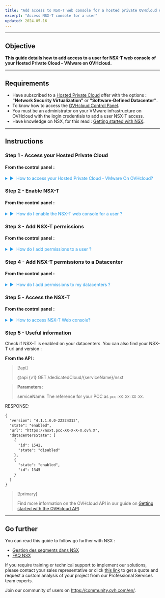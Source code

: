 ```yaml
---
title: "Add access to NSX-T web console for a hosted private OVHcloud user"
excerpt: "Access NSX-T console for a user"
updated: 2024-05-16
---
```

<style>
details>summary {
	color:rgb(33, 153, 232) !important;
	cursor: pointer;
}
details>summary::before {
	content:'\25B6';
	padding-right:1ch;
}
details[open]>summary::before {
	content:'\25BC';
}
</style>

---
## Objective

**This guide details how to add access to a user for NSX-T web console of your Hosted Private Cloud - VMware on OVHcloud.**

---
## Requirements

- Have subscribed to a [Hosted Private Cloud](https://www.ovhcloud.com/en-gb/hosted-private-cloud/vmware/) offer with the options : **"Network Security Virtualization"** or **"Software-Defined Datacenter"**.
- To know how to access the [OVHcloud Control Panel](/links/manager).
- You must be an administrator on your VMware infrastructure on OVHcloud with the login credentials to add a user NSX-T access.
- Have knowledge on NSX, for this read : [Getting started with NSX](/pages/hosted_private_cloud/hosted_private_cloud_powered_by_vmware/nsx-01-first-steps).

---
## Instructions

### Step 1 - Access your Hosted Private Cloud

#### From the control panel :

<details>

<summary>How to access your Hosted Private Cloud - VMware On OVHcloud?</summary>

Once you have logged in to the OVHcloud Control Panel : 

1. Click on your `Hosted Private Cloud`{.action}

**Link** : https://www.ovh.com/manager/#/dedicated/dedicated_cloud/PCC-XXX -> `Replace PCC-XXX with the name of your private organization.`{.action}

![NSX](images/nsx_user_rights_7.png)

</details>

### Step 2 - Enable NSX-T

#### From the control panel :

<details>

<summary>How do I enable the NSX-T web console for a user ?</summary>

From the previous page (check screenshot), on your **Hosted Private Cloud (PCC)** :

1. Edit the user with whom you want to access the NSX-T web interface -> <code class="action">VMware</code> -> <code class="action">PCC-XX..</code> -> <code class="action">Users</code> -> <code class="action">Edit</code> and activate the button<code class="action">NSX Interface</code>.

![NSX screenshot](images/nsx_user_rights_3.png){.thumbnail}

![NSX screenshot](images/nsx_user_rights_13.png){.thumbnail}

![NSX screenshot](images/nsx_user_rights_1.png){.thumbnail}

</details>

### Step 3 - Add NSX-T permissions

#### From the control panel :
<details>
<summary>How do I add permissions to a user ?</summary>

From the users page on your **Hosted Private Cloud (PCC)** :

1. Clic on : <code class="action">VMware</code> > <code class="action">PCC-XX-XX-XX-XX</code> > <code class="action">Users</code> > <code class="action">Edit</code>.

![NSX screenshot](images/nsx_user_rights_7.png){.thumbnail}

</details>

### Step 4 - Add NSX-T permissions to a Datacenter

#### From the control panel :

<details>
<summary>How do I add permissions to my datacenters ?</summary>

At this stage, you just need to modify the permissions for each datacentre you want by : 
</br></br>
1. Clicking on : `VMware`{.action} > `PCC-XX-XX-XX-XX`{.action} > `Users`{.action} > `View / Edit rights for each DC`{.action}
</br></br>
The users page of you Datacenter :
</br></br>
2. Clic on : `...` > `Modify rights`
</br></br>
3. Choose the required permissions from the 3 main sections -> <code class="action">Vsphere access</code> > <code class="action">Access to vmNetwork</code> > <code class="action">Access to the V(X)LANs</code>.
</br></br>
The following rights are available: <strong>Operator</strong> / <strong>Administrator</strong> / <strong>None</strong> / <strong>Read-only</strong>
</br></br>
Only access to <code class="action">V(X)LANs</code> in <strong>Read Only</strong> is necessary to access NSX-T Web console.
</br></br>
Choose then <code class="action">Read Only</code> mode.
</br></br>
If you want to make changes in the NSX-T web interface, then additional rights will be required, such as <strong>Operator</strong> or <strong>Administrator</strong>.

![NSX screenshot](images/nsx_user_rights_8.png){.thumbnail}

</details>

### Step 5 - Access the NSX-T

#### From the control panel :

<details>
<summary>How to access NSX-T Web console?</summary>
Always from your Hosted Private Cloud PCC tree :
</br></br>
1. Clic on <code class="action">VMware</code> > <code class="action">PCC-XX-XX-XX-XX</code>.

Link -> https://www.ovh.com/manager/#/dedicated/dedicated_cloud/PCC-XX-XX-XX-XX > Replace `PCC-XX-XX-XX-XX`{.action} with yours.
</br></br>

![NSX screenshot](images/nsx_user_rights_9.png){.thumbnail}

![NSX screenshot](images/nsx_user_rights_10.png){.thumbnail}

![NSX screenshot](images/nsx_user_rights_11.png){.thumbnail}

![NSX screenshot](images/nsx_user_rights_12.png){.thumbnail}

</details>

### Step 5 - Useful information

Check if NSX-T is enabled on your datacenters. You can also find your NSX-T url and version : 

**From the API** :

> [!api]
>
> @api {v1} GET /dedicatedCloud/{serviceName}/nsxt

> **Parameters:**
>
> serviceName: The reference for your PCC as `pcc-XX-XX-XX-XX`.
> 

RESPONSE:
```Shell
{
  "version": "4.1.1.0.0-22224312",
  "state": "enabled",
  "url": "https://nsxt.pcc-XX-X-X-X.ovh.X",
  "datacentersState": [
    {
      "id": 1542,
      "state": "disabled"
    },
    {
      "state": "enabled",
      "id": 1345
    }
  ]
}
```

> [!primary]
>
>  Find more information on the OVHcloud API in our guide on [Getting started with the OVHcloud API](/pages/manage_and_operate/api/first-steps).

---
## Go further

You can read this guide to follow go further with NSX :
- [Gestion des segments dans NSX](/pages/hosted_private_cloud/hosted_private_cloud_powered_by_vmware/nsx-02-segment-management)
- [FAQ NSX](/pages/hosted_private_cloud/hosted_private_cloud_powered_by_vmware/nsx-11-faq)

If you require training or technical support to implement our solutions, please contact your sales representative or click [this link](/links/professional-services) to get a quote and request a custom analysis of your project from our Professional Services team experts.

Join our community of users on <https://community.ovh.com/en/>.